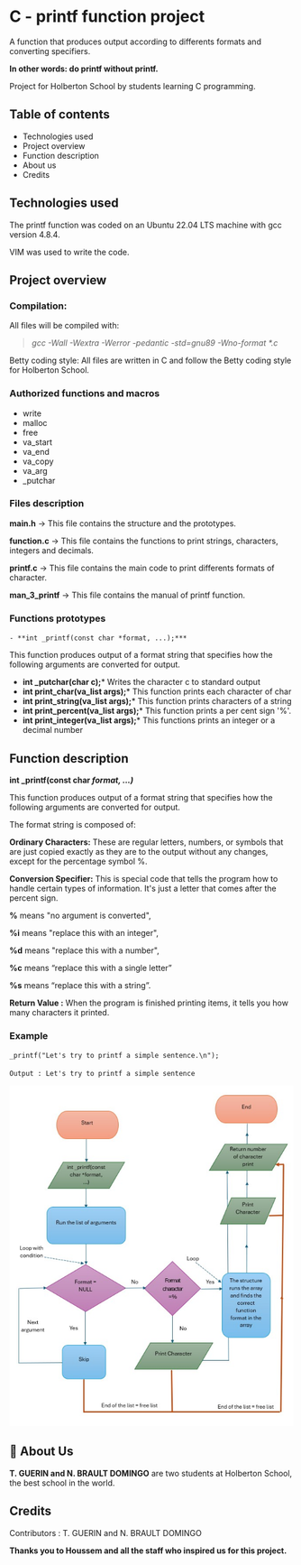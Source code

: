 # C - printf function project

A function that produces output according to differents formats and converting specifiers.

**In other words: do printf without printf.**

Project for Holberton School by students learning C programming.
## Table of contents
- Technologies used
- Project overview
- Function description
- About us
- Credits
## Technologies used

The printf function was coded on an Ubuntu 22.04 LTS machine with gcc version 4.8.4.

VIM was used to write the code.


## Project overview
### Compilation:

All files will be compiled with:

> _gcc -Wall -Wextra -Werror -pedantic -std=gnu89 -Wno-format *.c_


Betty coding style:
All files are written in C and follow the Betty coding style for Holberton School.

### Authorized functions and macros

- write
- malloc
- free
- va_start
- va_end
- va_copy
- va_arg
- _putchar

### Files description
**main.h** -> This file contains the structure and the prototypes.

**function.c** -> This file contains the functions to print strings, characters, integers and decimals.

**printf.c** -> This file contains the main code to print differents formats of character.

**man_3_printf** -> This file contains the manual of printf function.

### Functions prototypes
````
- **int _printf(const char *format, ...);***
````

This function produces output of a format string that specifies how the following arguments are converted for output.
- **int _putchar(char c);***
Writes the character c to standard output
- **int print_char(va_list args);***
This function prints each character of char
- **int print_string(va_list args);***
This function prints characters of a string
- **int print_percent(va_list args);***
This function prints a per cent sign '%'.
- **int print_integer(va_list args);***
This functions prints an integer or a decimal number
## Function description
**int _printf(const char *format, ...)***

This function produces output of a format string that specifies how the following arguments are converted for output.

The format string is composed of:

**Ordinary Characters:** These are regular letters, numbers, or symbols that are just copied exactly as they are to the output without any changes, except for the percentage symbol %.

**Conversion Specifier:** This is special code that tells the program how to handle certain types of information. It's just a letter that comes after the percent sign.

**%** means "no argument is converted",

**%i** means "replace this with an integer",

**%d** means "replace this with a number",

**%c** means “replace this with a single letter”

**%s** means “replace this with a string”.

**Return Value :** When the program is finished printing items, it tells you how many characters it printed.

### Example
````
_printf("Let's try to printf a simple sentence.\n");

Output : Let's try to printf a simple sentence
````
![**Flowchart of our code**](https://github.com/Ho2bes/boom/blob/main/Flowchart%20printf%202.jpg)

## 🚀 About Us
**T. GUERIN and N. BRAULT DOMINGO** are two students at Holberton School, the best school in the world.


## Credits
Contributors :
T. GUERIN and N. BRAULT DOMINGO

**Thanks you to Houssem and all the staff who inspired us for this project.**
